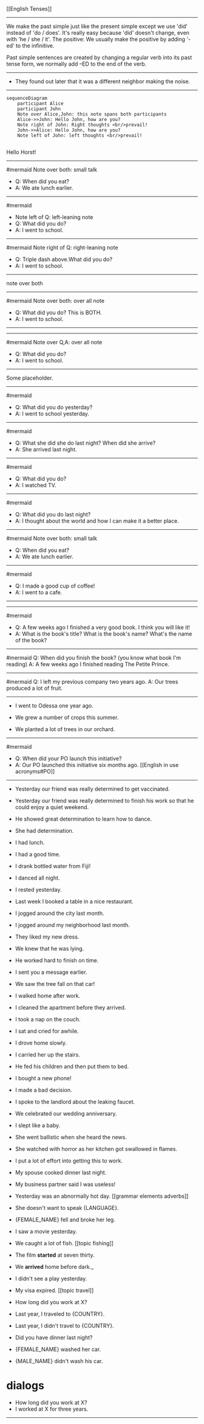 [[English Tenses]]

---

We make the past simple just like the present simple except we use 'did' instead of 'do / does'. It's really easy because 'did' doesn't change, even with 'he / she / it'. The positive: We usually make the positive by adding '-ed' to the infinitive.

Past simple sentences are created by changing a regular verb into its past tense form, we normally add –ED to the end of the verb.

---


- They found out later that it was a different neighbor making the noise.

---

```mermaid
sequenceDiagram
    participant Alice
    participant John
    Note over Alice,John: this note spans both participants
    Alice->>John: Hello John, how are you?
    Note right of John: Right thoughts <br/>prevail!
    John->>Alice: Hello John, how are you?
    Note left of John: left thoughts <br/>prevail!


```

Hello Horst!

---

#mermaid 
Note over both: small talk

- Q: When did you eat?
- A: We ate lunch earlier.






---

#mermaid
- Note left of Q: left-leaning note
- Q: What did you do?
- A: I went to school.




---
#mermaid
Note right of Q: right-leaning note
- Q: Triple dash above.What did you do?
- A: I went to school.


---

note over both

---

#mermaid
Note over both: over all note
- Q: What did you do? This is BOTH.
- A: I went to school.

---




---

#mermaid
Note over Q,A: over all note
- Q: What did you do?
- A: I went to school.

---

Some placeholder.

---

#mermaid
- Q: What did you do yesterday?
- A: I went to school yesterday.

---

#mermaid
- Q: What she did she do last night? When did she arrive?
- A: She arrived last night.

---
#mermaid
- Q: What did you do?
- A: I watched TV. 

---
#mermaid
- Q: What did you do last night?
- A: I thought about the world and how I can make it a better place.

---
#mermaid 
Note over both: small talk

- Q: When did you eat?
- A: We ate lunch earlier.

---
#mermaid 
- Q: I made a good cup of coffee!
- A: I went to a cafe.

---



---

#mermaid 
- Q: A few weeks ago I finished a very good book. I think you will like it!
- A: What is the book's title? What is the book's name? What's the name of the book?


---

#mermaid 
Q: When did you finish the book? (you know what book I'm reading)
A: A few weeks ago I finished reading The Petite Prince.


---
#mermaid 
Q:  I left my previous company two years ago.
A: Our trees produced a lot of fruit.

---

- I went to Odessa one year ago.

- We grew a number of crops this summer.

- We planted a lot of trees in our orchard.

---
#mermaid
- Q: When did your PO launch this initiative?
- A: Our PO launched this initiative six months ago. [[English in use acronyms#PO]]

---

- Yesterday our friend was really determined to get vaccinated.

- Yesterday our friend was really determined to finish his work so that he could enjoy a quiet weekend.

- He showed great determination to learn how to dance.

- She had determination.

- I had lunch.
- I had a good time.

- I drank bottled water from Fiji!

- I danced all night.

- I rested yesterday.

- Last week I booked a table in a nice restaurant.

- I jogged around the city last month.

- I jogged around my neighborhood last month.

- They liked my new dress.

- We knew that he was lying.

- He worked hard to finish on time.

- I sent you a message earlier.

- We saw the tree fall on that car!

- I walked home after work.

- I cleaned the apartment before they arrived.

- I took a nap on the couch.

- I sat and cried for awhile.

- I drove home slowly.

- I carried her up the stairs.

- He fed his children and then put them to bed.

- I bought a new phone!

- I made a bad decision.

- I spoke to the landlord about the leaking faucet.

- We celebrated our wedding anniversary.

- I slept like a baby.

- She went ballistic when she heard the news.

- She watched with horror as her kitchen got swallowed in flames.

- I put a lot of effort into getting this to work.

- My spouse cooked dinner last night.

- My business partner said I was useless!
- Yesterday was an abnormally hot day. [[grammar elements adverbs]]
- She doesn't want to speak {LANGUAGE}.
- {FEMALE_NAME}  fell and broke her leg.
-   I saw a movie yesterday.
-   We caught a lot of fish. [[topic fishing]]
- The film **started** at seven thirty.  
- We **arrived** home before dark._
-   I didn't see a play yesterday.
-   My visa expired. [[topic travel]]
-   How long did you work at X?
-   Last year, I traveled to {COUNTRY}.
-   Last year, I didn't travel to {COUNTRY}.
-   Did you have dinner last night?
-   {FEMALE_NAME}  washed her car.
-   {MALE_NAME}  didn't wash his car.

# dialogs
-   How long did you work at X?
-   I worked at X for three years.
  ---
